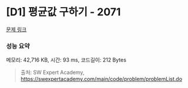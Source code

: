 # [D1] 평균값 구하기 - 2071 

[문제 링크](https://swexpertacademy.com/main/code/problem/problemDetail.do?contestProbId=AV5QRnJqA5cDFAUq) 

### 성능 요약

메모리: 42,716 KB, 시간: 93 ms, 코드길이: 212 Bytes



> 출처: SW Expert Academy, https://swexpertacademy.com/main/code/problem/problemList.do